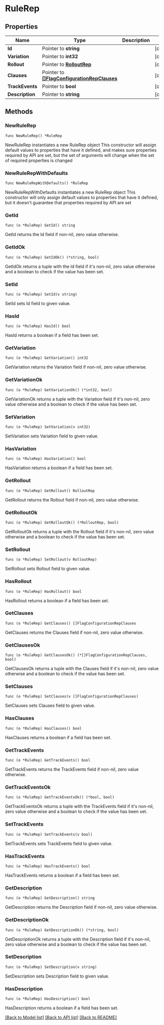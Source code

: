 # RuleRep

## Properties

Name | Type | Description | Notes
------------ | ------------- | ------------- | -------------
**Id** | Pointer to **string** |  | [optional] 
**Variation** | Pointer to **int32** |  | [optional] 
**Rollout** | Pointer to [**RolloutRep**](RolloutRep.md) |  | [optional] 
**Clauses** | Pointer to [**[]FlagConfigurationRepClauses**](FlagConfigurationRepClauses.md) |  | [optional] 
**TrackEvents** | Pointer to **bool** |  | [optional] 
**Description** | Pointer to **string** |  | [optional] 

## Methods

### NewRuleRep

`func NewRuleRep() *RuleRep`

NewRuleRep instantiates a new RuleRep object
This constructor will assign default values to properties that have it defined,
and makes sure properties required by API are set, but the set of arguments
will change when the set of required properties is changed

### NewRuleRepWithDefaults

`func NewRuleRepWithDefaults() *RuleRep`

NewRuleRepWithDefaults instantiates a new RuleRep object
This constructor will only assign default values to properties that have it defined,
but it doesn't guarantee that properties required by API are set

### GetId

`func (o *RuleRep) GetId() string`

GetId returns the Id field if non-nil, zero value otherwise.

### GetIdOk

`func (o *RuleRep) GetIdOk() (*string, bool)`

GetIdOk returns a tuple with the Id field if it's non-nil, zero value otherwise
and a boolean to check if the value has been set.

### SetId

`func (o *RuleRep) SetId(v string)`

SetId sets Id field to given value.

### HasId

`func (o *RuleRep) HasId() bool`

HasId returns a boolean if a field has been set.

### GetVariation

`func (o *RuleRep) GetVariation() int32`

GetVariation returns the Variation field if non-nil, zero value otherwise.

### GetVariationOk

`func (o *RuleRep) GetVariationOk() (*int32, bool)`

GetVariationOk returns a tuple with the Variation field if it's non-nil, zero value otherwise
and a boolean to check if the value has been set.

### SetVariation

`func (o *RuleRep) SetVariation(v int32)`

SetVariation sets Variation field to given value.

### HasVariation

`func (o *RuleRep) HasVariation() bool`

HasVariation returns a boolean if a field has been set.

### GetRollout

`func (o *RuleRep) GetRollout() RolloutRep`

GetRollout returns the Rollout field if non-nil, zero value otherwise.

### GetRolloutOk

`func (o *RuleRep) GetRolloutOk() (*RolloutRep, bool)`

GetRolloutOk returns a tuple with the Rollout field if it's non-nil, zero value otherwise
and a boolean to check if the value has been set.

### SetRollout

`func (o *RuleRep) SetRollout(v RolloutRep)`

SetRollout sets Rollout field to given value.

### HasRollout

`func (o *RuleRep) HasRollout() bool`

HasRollout returns a boolean if a field has been set.

### GetClauses

`func (o *RuleRep) GetClauses() []FlagConfigurationRepClauses`

GetClauses returns the Clauses field if non-nil, zero value otherwise.

### GetClausesOk

`func (o *RuleRep) GetClausesOk() (*[]FlagConfigurationRepClauses, bool)`

GetClausesOk returns a tuple with the Clauses field if it's non-nil, zero value otherwise
and a boolean to check if the value has been set.

### SetClauses

`func (o *RuleRep) SetClauses(v []FlagConfigurationRepClauses)`

SetClauses sets Clauses field to given value.

### HasClauses

`func (o *RuleRep) HasClauses() bool`

HasClauses returns a boolean if a field has been set.

### GetTrackEvents

`func (o *RuleRep) GetTrackEvents() bool`

GetTrackEvents returns the TrackEvents field if non-nil, zero value otherwise.

### GetTrackEventsOk

`func (o *RuleRep) GetTrackEventsOk() (*bool, bool)`

GetTrackEventsOk returns a tuple with the TrackEvents field if it's non-nil, zero value otherwise
and a boolean to check if the value has been set.

### SetTrackEvents

`func (o *RuleRep) SetTrackEvents(v bool)`

SetTrackEvents sets TrackEvents field to given value.

### HasTrackEvents

`func (o *RuleRep) HasTrackEvents() bool`

HasTrackEvents returns a boolean if a field has been set.

### GetDescription

`func (o *RuleRep) GetDescription() string`

GetDescription returns the Description field if non-nil, zero value otherwise.

### GetDescriptionOk

`func (o *RuleRep) GetDescriptionOk() (*string, bool)`

GetDescriptionOk returns a tuple with the Description field if it's non-nil, zero value otherwise
and a boolean to check if the value has been set.

### SetDescription

`func (o *RuleRep) SetDescription(v string)`

SetDescription sets Description field to given value.

### HasDescription

`func (o *RuleRep) HasDescription() bool`

HasDescription returns a boolean if a field has been set.


[[Back to Model list]](../README.md#documentation-for-models) [[Back to API list]](../README.md#documentation-for-api-endpoints) [[Back to README]](../README.md)


